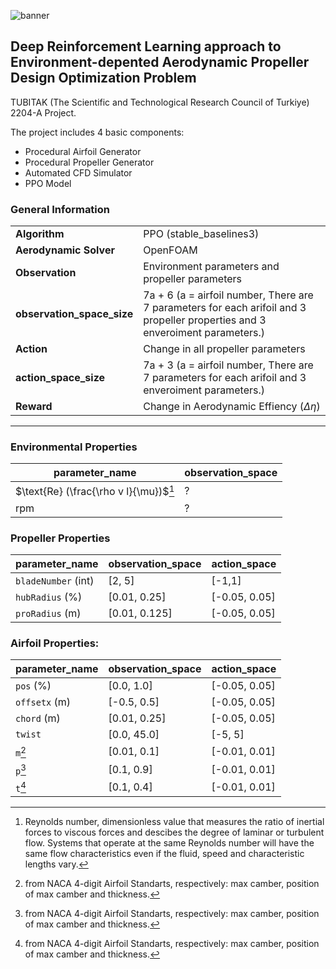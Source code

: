![banner](https://github.com/yavuzskarahan/aerop/assets/112284155/d5547195-a7a8-46d6-9574-d3092f3b9f31)
## Deep Reinforcement Learning approach to Environment-depented Aerodynamic Propeller Design Optimization Problem
TUBITAK (The Scientific and Technological Research Council of Turkiye) 2204-A Project.

The project includes 4 basic components:
- Procedural Airfoil Generator
- Procedural Propeller Generator
- Automated CFD Simulator
- PPO Model

### General Information
|   |   |
|---|---|
|**Algorithm**              |   PPO (stable_baselines3) |
|**Aerodynamic Solver**     |   OpenFOAM|
|**Observation**				  | Environment parameters and propeller parameters|
|**observation_space_size** |   7a + 6 (a = airfoil number, There are 7 parameters for each arifoil and 3 propeller properties and 3 enveroiment parameters.)|
|**Action**			    | Change in all propeller parameters|
|**action_space_size**	  |   7a + 3 (a = airfoil number, There are 7 parameters for each arifoil and 3 enveroiment parameters.)|
|**Reward**                 |   Change in Aerodynamic Effiency ($\Delta \eta$)|

_____________________________________________________________
### Environmental Properties
| parameter_name     | observation_space  |
|---|---|
| $\text{Re} (\frac{\rho v l}{\mu})$[^1]       | ?                  |
| $\text{rpm}$      | ?                  |

### Propeller Properties
| parameter_name     | observation_space  | action_space  |
|---|---|---|
| ```bladeNumber``` (int)  | [2, 5]             | [-1,1]        |
| ```hubRadius``` (%)      | [0.01, 0.25]       | [-0.05, 0.05] |
| ```proRadius``` (m)      | [0.01, 0.125]      | [-0.05, 0.05] |

### Airfoil Properties:
| parameter_name     | observation_space  | action_space  |
|---|---|---|
| ```pos``` (%)            | [0.0, 1.0]         | [-0.05, 0.05] |
| ```offsetx``` (m)        | [-0.5, 0.5]        | [-0.05, 0.05] |
| ```chord``` (m)          | [0.01, 0.25]       | [-0.05, 0.05] |
| ```twist```              | [0.0, 45.0]        | [-5, 5]       |
| ```m```[^2]                  | [0.01, 0.1]        | [-0.01, 0.01] |
| ```p```[^2]                  | [0.1, 0.9]         | [-0.01, 0.01] |
| ```t```[^2]                  | [0.1, 0.4]         | [-0.01, 0.01] |
[^1]: Reynolds number, dimensionless value that measures the ratio of inertial forces to viscous forces and descibes the degree of laminar or turbulent flow. Systems that operate at the same Reynolds number will have the same flow characteristics even if the fluid, speed and characteristic lengths vary.
[^2]: from NACA 4-digit Airfoil Standarts, respectively: max camber, position of max camber and thickness.
